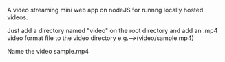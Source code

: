 A video streaming mini web app on nodeJS for runnng locally hosted videos.

Just add a directory named "video" on the root directory and add an .mp4 video format file to the video directory 
                                e.g.-->(video/sample.mp4) 


Name the video sample.mp4
